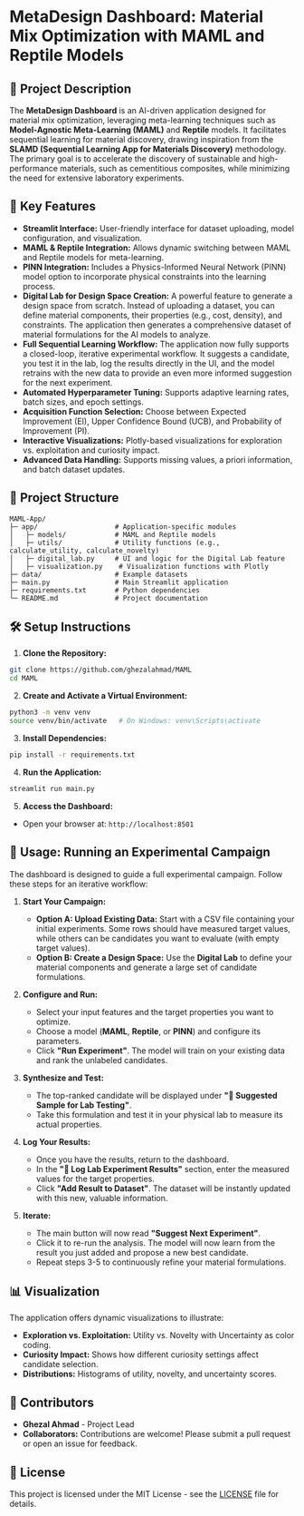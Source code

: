 # MetaDesign Dashboard: Material Mix Optimization with MAML and Reptile Models

## 🚀 Project Description
The **MetaDesign Dashboard** is an AI-driven application designed for material mix optimization, leveraging meta-learning techniques such as **Model-Agnostic Meta-Learning (MAML)** and **Reptile** models. It facilitates sequential learning for material discovery, drawing inspiration from the **SLAMD (Sequential Learning App for Materials Discovery)** methodology. The primary goal is to accelerate the discovery of sustainable and high-performance materials, such as cementitious composites, while minimizing the need for extensive laboratory experiments.

## 🎯 Key Features
- **Streamlit Interface:** User-friendly interface for dataset uploading, model configuration, and visualization.
- **MAML & Reptile Integration:** Allows dynamic switching between MAML and Reptile models for meta-learning.
- **PINN Integration:** Includes a Physics-Informed Neural Network (PINN) model option to incorporate physical constraints into the learning process.
- **Digital Lab for Design Space Creation:** A powerful feature to generate a design space from scratch. Instead of uploading a dataset, you can define material components, their properties (e.g., cost, density), and constraints. The application then generates a comprehensive dataset of material formulations for the AI models to analyze.
- **Full Sequential Learning Workflow:** The application now fully supports a closed-loop, iterative experimental workflow. It suggests a candidate, you test it in the lab, log the results directly in the UI, and the model retrains with the new data to provide an even more informed suggestion for the next experiment.
- **Automated Hyperparameter Tuning:** Supports adaptive learning rates, batch sizes, and epoch settings.
- **Acquisition Function Selection:** Choose between Expected Improvement (EI), Upper Confidence Bound (UCB), and Probability of Improvement (PI).
- **Interactive Visualizations:** Plotly-based visualizations for exploration vs. exploitation and curiosity impact.
- **Advanced Data Handling:** Supports missing values, a priori information, and batch dataset updates.

## 📂 Project Structure
```
MAML-App/
├─ app/                   # Application-specific modules
│   ├─ models/            # MAML and Reptile models
│   ├─ utils/             # Utility functions (e.g., calculate_utility, calculate_novelty)
│   ├─ digital_lab.py     # UI and logic for the Digital Lab feature
│   ├─ visualization.py    # Visualization functions with Plotly
├─ data/                  # Example datasets
├─ main.py                # Main Streamlit application
├─ requirements.txt       # Python dependencies
└─ README.md              # Project documentation
```

## 🛠️ Setup Instructions
1. **Clone the Repository:**
```bash
git clone https://github.com/ghezalahmad/MAML
cd MAML
```

2. **Create and Activate a Virtual Environment:**
```bash
python3 -m venv venv
source venv/bin/activate   # On Windows: venv\Scripts\activate
```

3. **Install Dependencies:**
```bash
pip install -r requirements.txt
```

4. **Run the Application:**
```bash
streamlit run main.py
```

5. **Access the Dashboard:**
- Open your browser at: `http://localhost:8501`

## 🧠 Usage: Running an Experimental Campaign
The dashboard is designed to guide a full experimental campaign. Follow these steps for an iterative workflow:

1. **Start Your Campaign:**
   - **Option A: Upload Existing Data:** Start with a CSV file containing your initial experiments. Some rows should have measured target values, while others can be candidates you want to evaluate (with empty target values).
   - **Option B: Create a Design Space:** Use the **Digital Lab** to define your material components and generate a large set of candidate formulations.

2. **Configure and Run:**
   - Select your input features and the target properties you want to optimize.
   - Choose a model (**MAML**, **Reptile**, or **PINN**) and configure its parameters.
   - Click **"Run Experiment"**. The model will train on your existing data and rank the unlabeled candidates.

3. **Synthesize and Test:**
   - The top-ranked candidate will be displayed under **"🔬 Suggested Sample for Lab Testing"**.
   - Take this formulation and test it in your physical lab to measure its actual properties.

4. **Log Your Results:**
   - Once you have the results, return to the dashboard.
   - In the **"📝 Log Lab Experiment Results"** section, enter the measured values for the target properties.
   - Click **"Add Result to Dataset"**. The dataset will be instantly updated with this new, valuable information.

5. **Iterate:**
   - The main button will now read **"Suggest Next Experiment"**.
   - Click it to re-run the analysis. The model will now learn from the result you just added and propose a new best candidate.
   - Repeat steps 3-5 to continuously refine your material formulations.

## 📊 Visualization
The application offers dynamic visualizations to illustrate:
- **Exploration vs. Exploitation:** Utility vs. Novelty with Uncertainty as color coding.
- **Curiosity Impact:** Shows how different curiosity settings affect candidate selection.
- **Distributions:** Histograms of utility, novelty, and uncertainty scores.

## 👥 Contributors
- **Ghezal Ahmad** - Project Lead
- **Collaborators:** Contributions are welcome! Please submit a pull request or open an issue for feedback.

## 📄 License
This project is licensed under the MIT License - see the [LICENSE](LICENSE) file for details.



